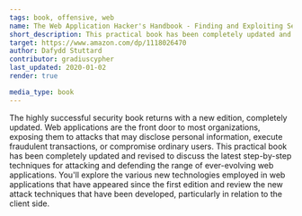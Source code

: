 ```yaml
---
tags: book, offensive, web
name: The Web Application Hacker's Handbook - Finding and Exploiting Security Flaws
short_description: This practical book has been completely updated and revised to discuss the latest step-by-step techniques for attacking and defending the range of ever-evolving web applications.
target: https://www.amazon.com/dp/1118026470
author: Dafydd Stuttard
contributor: gradiuscypher
last_updated: 2020-01-02
render: true

media_type: book
---
```


The highly successful security book returns with a new edition, completely updated. Web applications are the front door to most organizations, exposing them to attacks that may disclose personal information, execute fraudulent transactions, or compromise ordinary users. This practical book has been completely updated and revised to discuss the latest step-by-step techniques for attacking and defending the range of ever-evolving web applications. You'll explore the various new technologies employed in web applications that have appeared since the first edition and review the new attack techniques that have been developed, particularly in relation to the client side.